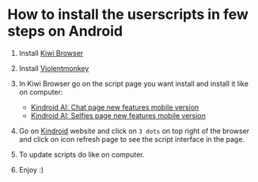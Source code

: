 # How to install the userscripts in few steps on Android
1. Install [Kiwi Browser](https://play.google.com/store/apps/details?id=com.kiwibrowser.browser)

2. Install [Violentmonkey](https://chromewebstore.google.com/detail/violentmonkey/jinjaccalgkegednnccohejagnlnfdag)
   
3. In Kiwi Browser go on the script page you want install and install it like on computer:
	-  [Kindroid AI: Chat page new features mobile version](https://raw.githubusercontent.com/breatfr/kindroid/master/kindroid.ai_chat_page_new_features_mobile_version_v1.xx.user.js)
	-  [Kindroid AI: Selfies page new features mobile version](https://raw.githubusercontent.com/breatfr/kindroid/master/kindroid.ai_selfies_page_new_features_mobile_version_v1.xx.user.js)

4. Go on [Kindroid](https://kindroid.ai) website and click on `3 dots` on top right of the browser and click on icon refresh page to see the script interface in the page.

5. To update scripts do like on computer.

6. Enjoy :)
